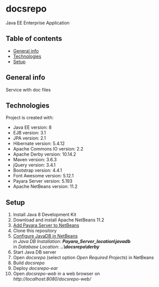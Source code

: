 # docsrepo
Java EE Enterprise Application
## Table of contents
* [General info](#general-info)
* [Technologies](#technologies)
* [Setup](#setup)

## General info
Service with doc files

## Technologies
Project is created with:
* Java EE version: 8
* EJB version: 3.1
* JPA version: 2.1
* Hibernate version: 5.4.12
* Apache Commons IO version: 2.2
* Apache Derby version: 10.14.2
* Maven version: 3.6.3
* jQuery version: 3.4.1
* Bootstrap version: 4.4.1
* Font Awesome version: 5.12.1
* Payara Server version: 5.193
* Apache NetBeans version: 11.2

## Setup
1. Install Java 8 Development Kit
2. Download and install Apache NetBeans 11.2
3. [Add Payara Server to NetBeans](https://blog.payara.fish/adding-payara-server-to-netbeans)
4. Clone this repository
5. [Configure JavaDB in NetBeans](https://web.csulb.edu/~mopkins/cecs323/netbeans.shtml)  
in *Java DB Installation*: **_Payara_Server_location\javadb_**  
in *Database Location*: **_..\docsrepo\derby_**
6. Start Java DB server
7. Open *docsrepo* (select option *Open Required Projects*) in NetBeans
8. Build *docsrepo*
9. Deploy *docsrepo-ear*
10. Open *docsrepo-web* in a web browser on *http://localhost:8080/docsrepo-web/*
